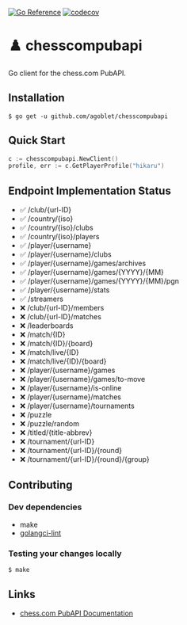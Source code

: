 [![Go Reference](https://pkg.go.dev/badge/github.com/agoblet/chesscompubapi.svg)](https://pkg.go.dev/github.com/agoblet/chesscompubapi)
[![codecov](https://codecov.io/gh/agoblet/chesscompubapi/branch/main/graph/badge.svg?token=U93I8XCM3X)](https://codecov.io/gh/agoblet/chesscompubapi)

# ♟️ chesscompubapi 

Go client for the chess.com PubAPI.

## Installation

```
$ go get -u github.com/agoblet/chesscompubapi
```

## Quick Start

```go
c := chesscompubapi.NewClient()
profile, err := c.GetPlayerProfile("hikaru")
```

## Endpoint Implementation Status

- ✅ /club/{url-ID}
- ✅ /country/{iso}
- ✅ /country/{iso}/clubs
- ✅ /country/{iso}/players
- ✅ /player/{username}
- ✅ /player/{username}/clubs
- ✅ /player/{username}/games/archives
- ✅ /player/{username}/games/{YYYY}/{MM}
- ✅ /player/{username}/games/{YYYY}/{MM}/pgn
- ✅ /player/{username}/stats
- ✅ /streamers
- ❌ /club/{url-ID}/members
- ❌ /club/{url-ID}/matches
- ❌ /leaderboards
- ❌ /match/{ID}
- ❌ /match/{ID}/{board}
- ❌ /match/live/{ID}
- ❌ /match/live/{ID}/{board}
- ❌ /player/{username}/games
- ❌ /player/{username}/games/to-move
- ❌ /player/{username}/is-online
- ❌ /player/{username}/matches
- ❌ /player/{username}/tournaments
- ❌ /puzzle
- ❌ /puzzle/random
- ❌ /titled/{title-abbrev}
- ❌ /tournament/{url-ID}
- ❌ /tournament/{url-ID}/{round}
- ❌ /tournament/{url-ID}/{round}/{group}

## Contributing

### Dev dependencies

- make
- [golangci-lint](https://golangci-lint.run/usage/install/#local-installation)

### Testing your changes locally

```
$ make
```

## Links 

- [chess.com PubAPI Documentation](https://www.chess.com/news/view/published-data-api)
